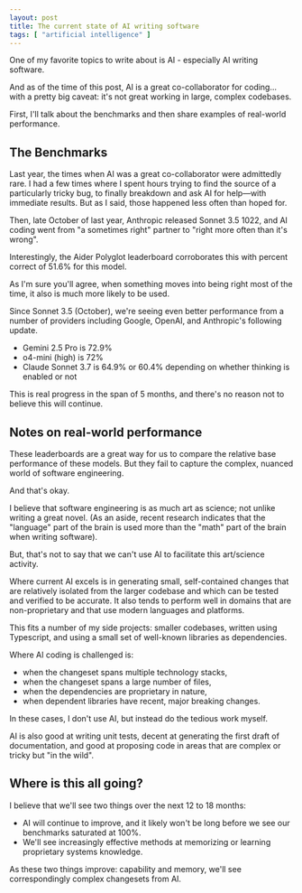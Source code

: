 ```yaml
---
layout: post
title: The current state of AI writing software
tags: [ "artificial intelligence" ]
---
```


One of my favorite topics to write about is AI - especially AI writing software.

And as of the time of this post, AI is a great co-collaborator for coding... with a pretty big caveat: it's not 
great working in large, complex codebases.

First, I'll talk about the benchmarks and then share examples of real-world performance.

## The Benchmarks

Last year, the times when AI was a great co-collaborator were admittedly rare. 
I had a few times where I spent hours trying to find the source of a 
particularly tricky bug, to finally breakdown and ask AI for help—with immediate results.
But as I said, those happened less often than hoped for.

Then, late October of last year, Anthropic released Sonnet 3.5 1022, and AI coding went from
"a sometimes right" partner to "right more often than it's wrong". 

Interestingly, the Aider Polyglot leaderboard corroborates this with percent correct of 51.6% for this model.

As I'm sure you'll agree, when something moves into being right most of the time, it also is much more likely to be 
used.

Since Sonnet 3.5 (October), we're seeing even better performance from a number of providers 
including Google, OpenAI, and Anthropic's following update.

- Gemini 2.5 Pro is 72.9%
- o4-mini (high) is 72%
- Claude Sonnet 3.7 is 64.9% or 60.4% depending on whether thinking is enabled or not

This is real progress in the span of 5 months, and there's no reason not to believe this will continue.

## Notes on real-world performance

These leaderboards are a great way for us to compare the relative base performance of these models.
But they fail to capture the complex, nuanced world of software engineering.

And that's okay.

I believe that software engineering is as much art as science; not unlike writing a great novel.
(As an aside, recent research indicates that the "language" part of the brain
is used more than the "math" part of the brain when writing software).

But, that's not to say that we can't use AI to facilitate this art/science activity.

Where current AI excels is in generating small, self-contained changes that are relatively isolated
from the larger codebase and which can be tested and verified to be accurate. 
It also tends to perform well in domains that are non-proprietary and that use modern languages and platforms.

This fits a number of my side projects: smaller codebases, written using Typescript,
and using a small set of well-known libraries as dependencies.

Where AI coding is challenged is:
- when the changeset spans multiple technology stacks, 
- when the changeset spans a large number of files,
- when the dependencies are proprietary in nature, 
- when dependent libraries have recent, major breaking changes.

In these cases, I don't use AI, but instead do the tedious work myself.

AI is also good at writing unit tests, decent at generating the first draft of documentation,
and good at proposing code in areas that are complex or tricky but "in the wild".

## Where is this all going?

I believe that we'll see two things over the next 12 to 18 months:

- AI will continue to improve, and it likely won't be long before we see our benchmarks saturated at 100%.
- We'll see increasingly effective methods at memorizing or learning proprietary systems knowledge.

As these two things improve: capability and memory, we'll see correspondingly complex changesets from AI.





